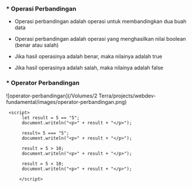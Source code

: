 ### * Operasi Perbandingan

* Operasi perbandingan adalah operasi untuk membandingkan dua buah data

* Operasi perbandingan adalah operasi yang menghasilkan nilai boolean (benar atau salah)

* Jika hasil operasinya adalah benar, maka nilainya adalah true

* Jika hasil operasinya adalah salah, maka nilainya adalah false

### * Operator Perbandingan

![operator-perbandingan](/Volumes/2 Terra/projects/webdev-fundamental/images/operator-perbandingan.png)

```
 <script>
      let result = 5 == "5";
      document.writeln("<p>" + result + "</p>");

      result= 5 === "5";
      document.writeln("<p>" + result + "</p>");

      result = 5 > 10;
      document.writeln("<p>" + result + "</p>");

      result = 5 < 10;
      document.writeln("<p>" + result + "</p>");

     </script>
```
